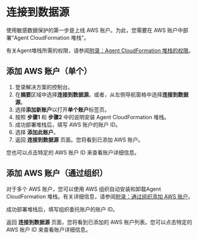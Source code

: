 # 连接到数据源
使用敏感数据保护的第一步是上线 AWS 账户。为此，您需要在 AWS 账户中部署“Agent CloudFormation 堆栈”。

有关Agent堆栈所需的权限，请参阅[附录：Agent CloudFormation 堆栈的权限](appendix-agent-stack.md)。

## 添加 AWS 账户（单个）

1. 登录解决方案的控制台。
2. 在**摘要**区域中选择**连接到数据源**。或者，从左侧导航窗格中选择**连接到数据源**。
3. 选择**添加新账户**以打开**单个账户**标签页。
4. 按照 **步骤1** 和 **步骤2** 中的说明安装 Agent CloudFormation 堆栈。
5. 成功部署堆栈后，填写 AWS 账户的账户 ID。
6. 选择 **添加此账户**。
7. 返回 **连接到数据源** 页面。您将看到已添加 AWS 账户。

您也可以点击特定的 AWS 账户 ID 来查看账户详细信息。

## 添加 AWS 账户（通过组织）
对于多个 AWS 账户，您可以使用 AWS 组织自动安装和卸载Agent CloudFormation 堆栈。有关详细信息，请参阅[附录：通过组织添加 AWS 账户](appendix-organization.md)。

成功部署堆栈后，填写组织委托账户的账户 ID。

返回 **连接到数据源** 页面，您将看到已添加的 AWS 账户列表。您可以点击特定的 AWS 账户 ID 来查看账户详细信息。